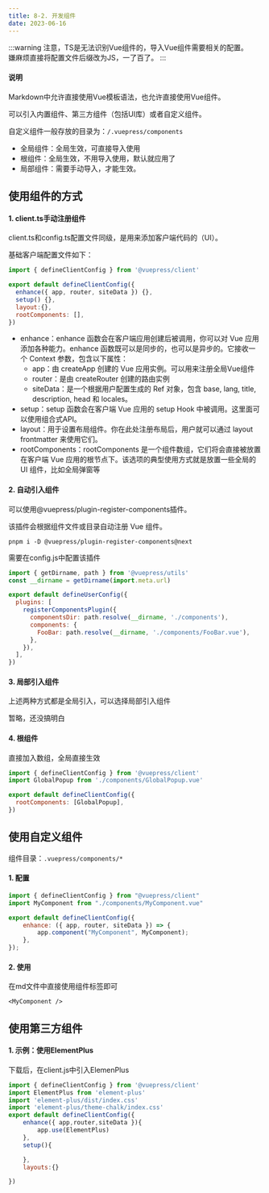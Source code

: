 ```yaml
---
title: 8-2. 开发组件
date: 2023-06-16
---
```

:::warning 
注意，TS是无法识别Vue组件的，导入Vue组件需要相关的配置。  
嫌麻烦直接将配置文件后缀改为JS，一了百了。
:::

#### 说明
Markdown中允许直接使用Vue模板语法，也允许直接使用Vue组件。

可以引入内置组件、第三方组件（包括UI库）或者自定义组件。

自定义组件一般存放的目录为：`/.vuepress/components`
- 全局组件：全局生效，可直接导入使用
- 根组件：全局生效，不用导入使用，默认就应用了
- 局部组件：需要手动导入，才能生效。

## 使用组件的方式
#### 1. client.ts手动注册组件
client.ts和config.ts配置文件同级，是用来添加客户端代码的（UI）。

基础客户端配置文件如下：
```js
import { defineClientConfig } from '@vuepress/client'

export default defineClientConfig({
  enhance({ app, router, siteData }) {},
  setup() {},
  layout:{},
  rootComponents: [],
})
```
- enhance：enhance 函数会在客户端应用创建后被调用，你可以对 Vue 应用添加各种能力。enhance 函数既可以是同步的，也可以是异步的。它接收一个 Context 参数，包含以下属性：
    - app：由 createApp 创建的 Vue 应用实例。可以用来注册全局Vue组件
    - router：是由 createRouter 创建的路由实例
    - siteData：是一个根据用户配置生成的 Ref 对象，包含 base, lang, title, description, head 和 locales。
- setup：setup 函数会在客户端 Vue 应用的 setup Hook 中被调用。这里面可以使用组合式API。
- layout：用于设置布局组件。你在此处注册布局后，用户就可以通过 layout frontmatter 来使用它们。
- rootComponents：rootComponents 是一个组件数组，它们将会直接被放置在客户端 Vue 应用的根节点下。该选项的典型使用方式就是放置一些全局的 UI 组件，比如全局弹窗等

#### 2. 自动引入组件
可以使用@vuepress/plugin-register-components插件。

该插件会根据组件文件或目录自动注册 Vue 组件。
```shell
pnpm i -D @vuepress/plugin-register-components@next
```
需要在config.js中配置该插件
```js
import { getDirname, path } from '@vuepress/utils'
const __dirname = getDirname(import.meta.url)

export default defineUserConfig({
  plugins: [
    registerComponentsPlugin({
      componentsDir: path.resolve(__dirname, './components'),
      components: {
        FooBar: path.resolve(__dirname, './components/FooBar.vue'),
      },
    }),
  ],
})
```
#### 3. 局部引入组件
上述两种方式都是全局引入，可以选择局部引入组件

暂略，还没搞明白

#### 4. 根组件
直接加入数组，全局直接生效
```js
import { defineClientConfig } from '@vuepress/client'
import GlobalPopup from './components/GlobalPopup.vue'

export default defineClientConfig({
  rootComponents: [GlobalPopup],
})
```



## 使用自定义组件
组件目录：`.vuepress/components/*`
#### 1. 配置
```js
import { defineClientConfig } from "@vuepress/client"
import MyComponent from "./components/MyComponent.vue"

export default defineClientConfig({
    enhance: ({ app, router, siteData }) => {
        app.component("MyComponent", MyComponent);
    },
});
```
#### 2. 使用
在md文件中直接使用组件标签即可
```vue
<MyComponent />
```



## 使用第三方组件
#### 1. 示例：使用ElementPlus
下载后，在client.js中引入ElemenPlus
```js
import { defineClientConfig } from '@vuepress/client'
import ElementPlus from 'element-plus'
import 'element-plus/dist/index.css'
import 'element-plus/theme-chalk/index.css'
export default defineClientConfig({
    enhance({ app,router,siteData }){
        app.use(ElementPlus)
    },
    setup(){

    },
    layouts:{}

})

```
